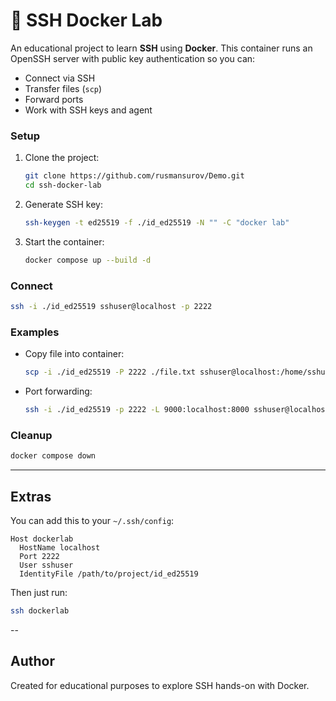 # 🐳 SSH Docker Lab

An educational project to learn **SSH** using **Docker**. This container runs an OpenSSH server with public key authentication so you can:

* Connect via SSH
* Transfer files (`scp`)
* Forward ports
* Work with SSH keys and agent

### Setup

1. Clone the project:

   ```bash
   git clone https://github.com/rusmansurov/Demo.git
   cd ssh-docker-lab
   ```

2. Generate SSH key:

   ```bash
   ssh-keygen -t ed25519 -f ./id_ed25519 -N "" -C "docker lab"
   ```

3. Start the container:

   ```bash
   docker compose up --build -d
   ```

### Connect

```bash
ssh -i ./id_ed25519 sshuser@localhost -p 2222
```

### Examples

* Copy file into container:

  ```bash
  scp -i ./id_ed25519 -P 2222 ./file.txt sshuser@localhost:/home/sshuser/
  ```

* Port forwarding:

  ```bash
  ssh -i ./id_ed25519 -p 2222 -L 9000:localhost:8000 sshuser@localhost
  ```

### Cleanup

```bash
docker compose down
```

---

## Extras

You can add this to your `~/.ssh/config`:

```ssh
Host dockerlab
  HostName localhost
  Port 2222
  User sshuser
  IdentityFile /path/to/project/id_ed25519
```

Then just run:

```bash
ssh dockerlab
```
--

## Author

Created for educational purposes to explore SSH hands-on with Docker.

